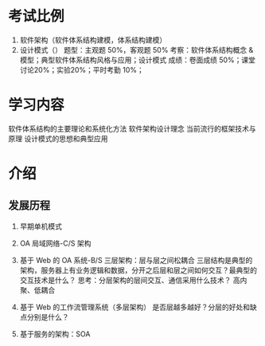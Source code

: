 # 考试比例
1. 软件架构（软件体系结构建模，体系结构建模）
2. 设计模式（）
题型：主观题 50%，客观题 50%
考察：软件体系结构概念 &模型；典型软件体系结构风格与应用；设计模式
成绩：卷面成绩 50%；课堂讨论20%；实验20%；平时考勤 10%；

# 学习内容
软件体系结构的主要理论和系统化方法
软件架构设计理念
当前流行的框架技术与原理
设计模式的思想和典型应用


# 介绍


## 发展历程
1. 早期单机模式
2. OA 局域网络-C/S 架构
3. 基于 Web 的 OA 系统-B/S 三层架构：层与层之间松耦合
三层结构是典型的架构，服务器上有业务逻辑和数据，分开之后层和层之间如何交互？最典型的交互技术是什么？
	思考：分层架构的层间交互、通信采用什么技术？
	 高内聚、低耦合

4. 基于 Web 的工作流管理系统（多层架构）
	是否层越多越好？分层的好处和缺点分别是什么？
5. 基于服务的架构：SOA

